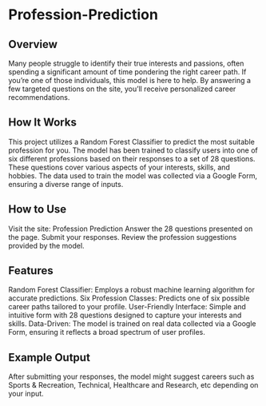 # Profession-Prediction
## Overview
Many people struggle to identify their true interests and passions, often spending a significant amount of time pondering the right career path. If you’re one of those individuals, this model is here to help. By answering a few targeted questions on the site, you’ll receive personalized career recommendations.

## How It Works
This project utilizes a Random Forest Classifier to predict the most suitable profession for you. The model has been trained to classify users into one of six different professions based on their responses to a set of 28 questions. These questions cover various aspects of your interests, skills, and hobbies. The data used to train the model was collected via a Google Form, ensuring a diverse range of inputs.

## How to Use
Visit the site: Profession Prediction
Answer the 28 questions presented on the page.
Submit your responses.
Review the profession suggestions provided by the model.
## Features
Random Forest Classifier: Employs a robust machine learning algorithm for accurate predictions.
Six Profession Classes: Predicts one of six possible career paths tailored to your profile.
User-Friendly Interface: Simple and intuitive form with 28 questions designed to capture your interests and skills.
Data-Driven: The model is trained on real data collected via a Google Form, ensuring it reflects a broad spectrum of user profiles.
## Example Output
After submitting your responses, the model might suggest careers such as Sports & Recreation, Technical, Healthcare and Research, etc depending on your input.
